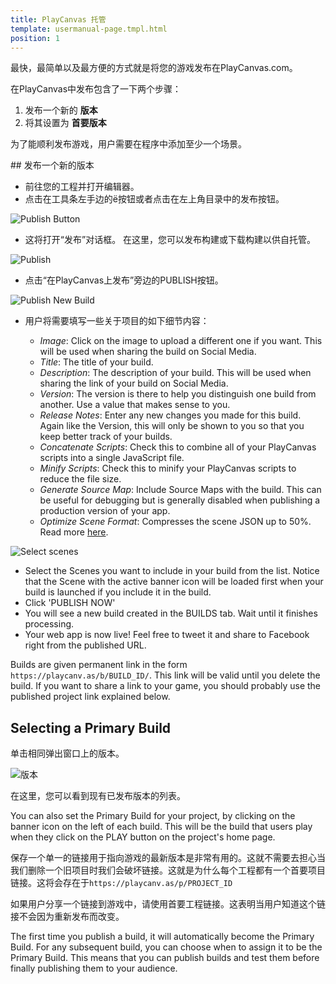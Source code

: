 ```yaml
---
title: PlayCanvas 托管
template: usermanual-page.tmpl.html
position: 1
---
```


最快，最简单以及最方便的方式就是将您的游戏发布在PlayCanvas.com。

在PlayCanvas中发布包含了一下两个步骤：

1. 发布一个新的 **版本**
2. 将其设置为 **首要版本**

为了能顺利发布游戏，用户需要在程序中添加至少一个场景。

## 发布一个新的版本

* 前往您的工程并打开编辑器。
* 点击在工具条左手边的<span class="pc-icon" style="font-size">&#57911;</span>按钮或者点击在左上角目录中的发布按钮。

![Publish Button][1]

* 这将打开“发布”对话框。 在这里，您可以发布构建或下载构建以供自托管。

![Publish][2]

* 点击“在PlayCanvas上发布”旁边的PUBLISH按钮。

![Publish New Build][3]

* 用户将需要填写一些关于项目的如下细节内容：

  * *Image*: Click on the image to upload a different one if you want. This will be used when sharing the build on Social Media.
  * *Title*: The title of your build.
  * *Description*: The description of your build. This will be used when sharing the link of your build on Social Media.
  * *Version*: The version is there to help you distinguish one build from another. Use a value that makes sense to you.
  * *Release Notes*: Enter any new changes you made for this build. Again like the Version, this will only be shown to you so that you keep better track of your builds.
  * *Concatenate Scripts*: Check this to combine all of your PlayCanvas scripts into a single JavaScript file.
  * *Minify Scripts*: Check this to minify your PlayCanvas scripts to reduce the file size.
  * *Generate Source Map*: Include Source Maps with the build. This can be useful for debugging but is generally disabled when publishing a production version of your app.
  * *Optimize Scene Format*: Compresses the scene JSON up to 50%. Read more [here][6].

![Select scenes][4]

* Select the Scenes you want to include in your build from the list. Notice that the Scene with the active banner icon will be loaded first when your build is launched if you include it in the build.
* Click 'PUBLISH NOW'
* You will see a new build created in the BUILDS tab. Wait until it finishes processing.
* Your web app is now live! Feel free to tweet it and share to Facebook right from the published URL.

Builds are given permanent link in the form `https://playcanv.as/b/BUILD_ID/`. This link will be valid until you delete the build. If you want to share a link to your game, you should probably use the published project link explained below.

## Selecting a Primary Build

单击相同弹出窗口上的版本。

![版本][5]

在这里，您可以看到现有已发布版本的列表。

You can also set the Primary Build for your project, by clicking on the banner icon on the left of each build. This will be the build that users play when they click on the PLAY button on the project's home page.

保存一个单一的链接用于指向游戏的最新版本是非常有用的。这就不需要去担心当我们删除一个旧项目时我们会破坏链接。这就是为什么每个工程都有一个首要项目链接。这将会存在于`https://playcanv.as/p/PROJECT_ID`

<div class="alert alert-info">
如果用户分享一个链接到游戏中，请使用首要工程链接。这表明当用户知道这个链接不会因为重新发布而改变。
</div>

The first time you publish a build, it will automatically become the Primary Build. For any subsequent build, you can choose when to assign it to be the Primary Build. This means that you can publish builds and test them before finally publishing them to your audience.

[1]: /images/user-manual/publishing/toolbar-publish.png
[2]: /images/user-manual/publishing/dialog-publish.png
[3]: /images/user-manual/publishing/dialog-publish-build.png
[4]: /images/user-manual/publishing/dialog-publish-build-scenes.png
[5]: /images/user-manual/publishing/dialog-builds.png
[6]: /user-manual/optimization/optimizing-scene-format

